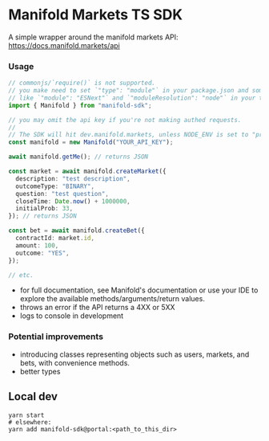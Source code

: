 # Manifold Markets TS SDK

A simple wrapper around the manifold markets API: https://docs.manifold.markets/api

### Usage

```typescript
// commonjs/`require()` is not supported.
// you make need to set `"type": "module"` in your package.json and something
// like `"module": "ESNext"` and `"moduleResolution": "node"` in your tsconfig
import { Manifold } from "manifold-sdk";

// you may omit the api key if you're not making authed requests.
//
// The SDK will hit dev.manifold.markets, unless NODE_ENV is set to "production"
const manifold = new Manifold("YOUR_API_KEY");

await manifold.getMe(); // returns JSON

const market = await manifold.createMarket({
  description: "test description",
  outcomeType: "BINARY",
  question: "test question",
  closeTime: Date.now() + 1000000,
  initialProb: 33,
}); // returns JSON

const bet = await manifold.createBet({
  contractId: market.id,
  amount: 100,
  outcome: "YES",
});

// etc.
```

- for full documentation, see Manifold's documentation or use your IDE to explore the available methods/arguments/return values.
- throws an error if the API returns a 4XX or 5XX
- logs to console in development

### Potential improvements

- introducing classes representing objects such as users, markets, and bets, with convenience methods.
- better types

## Local dev

```
yarn start
# elsewhere:
yarn add manifold-sdk@portal:<path_to_this_dir>
```
